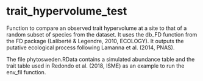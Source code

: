 # trait_hypervolume_test
Function to compare an observed trait hypervolume at a site to that of a random subset of species from the dataset. It uses the db_FD function from the FD package (Laliberté &amp; Legendre, 2010, ECOLOGY). It outputs the putative ecological process following Lamanna et al. (2014, PNAS). 

The file phytosweden.RData contains a simulated abundance table and the trait table used in Redondo et al. (2018, ISME) as an example to run the env_fil function. 

